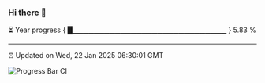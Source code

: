 ### Hi there 👋

⏳ Year progress { █▁▁▁▁▁▁▁▁▁▁▁▁▁▁▁▁▁▁▁▁▁▁▁▁▁▁▁▁▁ } 5.83 %

---

⏰ Updated on Wed, 22 Jan 2025 06:30:01 GMT

![Progress Bar CI](https://github.com/ZhaoGui/ZhaoGui/workflows/Progress%20Bar%20CI/badge.svg)
